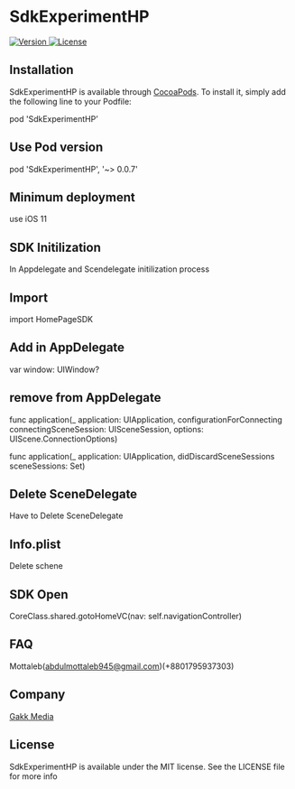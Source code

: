 # SdkExperimentHP
[![Version](https://img.shields.io/cocoapods/v/ExperimentsSDK) ](https://github.com/MottalebGakk/ExperimentsSDK)
[![License](https://img.shields.io/github/license/MottalebGakk/ExperimentsSDK)]([https://github.com/MottalebGakk/ExperimentsSDK](https://github.com/MottalebGakk/ExperimentsSDK))

## Installation

SdkExperimentHP is available through [CocoaPods]([https://github.com/MottalebGakk/ExperimentsSDK). To install
it, simply add the following line to your Podfile:

pod 'SdkExperimentHP’
## Use Pod version
pod 'SdkExperimentHP', '~> 0.0.7'

## Minimum deployment
use iOS 11

## SDK Initilization 
In Appdelegate and Scendelegate initilization process

## Import
import HomePageSDK

## Add in AppDelegate
var window: UIWindow?

## remove from AppDelegate
func application(_ application: UIApplication, configurationForConnecting connectingSceneSession: UISceneSession, options: UIScene.ConnectionOptions)

func application(_ application: UIApplication, didDiscardSceneSessions sceneSessions: Set<UISceneSession>)

## Delete SceneDelegate
Have to Delete SceneDelegate

## Info.plist
Delete schene

## SDK Open
CoreClass.shared.gotoHomeVC(nav: self.navigationController)

## FAQ 
Mottaleb(abdulmottaleb945@gmail.com)(+8801795937303)

## Company

[Gakk Media](https://gakkmedia.com)

## License

SdkExperimentHP is available under the MIT license. See the LICENSE file for more info
